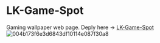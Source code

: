 # LK-Game-Spot
Gaming wallpaper web page. Deply here -> <a href="https://hashan99.github.io/LK-Game-Spot/">LK-Game-Spot</a>
![004b173f6e3d6843df10114e087f30a8](https://media.giphy.com/media/VwM9w72cXiSHu/giphy.gif) 